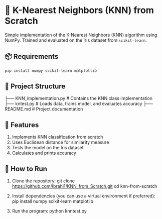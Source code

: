 # 🧠 K-Nearest Neighbors (KNN) from Scratch

Simple implementation of the K-Nearest Neighbors (KNN) algorithm using NumPy. Trained and evaluated on the Iris dataset from `scikit-learn`.

## 📦 Requirements

```bash
pip install numpy scikit-learn matplotlib
```
## 📁 Project Structure

├── KNN_implementation.py   # Contains the KNN class implementation
├── kntest.py                 # Loads data, trains model, and evaluates accuracy
├── README.md               # Project documentation

## 🧪 Features

1. Implements KNN classification from scratch
2. Uses Euclidean distance for similarity measure
3. Tests the model on the Iris dataset
4. Calculates and prints accuracy

## 🚀 How to Run

1. Clone the repository:
git clone https://github.com/Ibrahi1/KNN_from_Scratch.git
cd knn-from-scratch

2. Install dependencies (you can use a virtual environment if preferred):
pip install numpy scikit-learn matplotlib

3. Run the program:
python knntest.py
